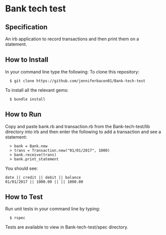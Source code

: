 # Bank tech test

## Specification
An irb application to record transactions and then print them on a statement.

How to Install
-----
In your command line type the following:
To clone this repository:
````
  $ git clone https://github.com/jenniferbacon01/Bank-tech-test
````
To install all the relevant gems:
````
  $ bundle install
````

How to Run
-----
Copy and paste bank.rb and transaction.rb from the Bank-tech-test/lib directory into irb and then enter the following to add a transaction and see a statement:
````
  > bank = Bank.new
  > trans = Transaction.new("01/01/2017", 1000)
  > bank.receive(trans)
  > bank.print_statement
````
You should see:

```
date || credit || debit || balance
01/01/2017 || 1000.00 || || 1000.00
```

How to Test
-----
Run unit tests in your command line by typing:
````
  $ rspec
````
Tests are available to view in Bank-tech-test/spec directory.  
